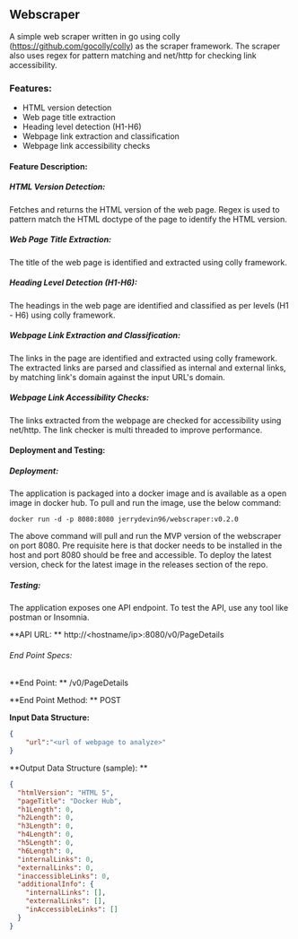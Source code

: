 ## Webscraper

A simple web scraper written in go using colly  (https://github.com/gocolly/colly) as the scraper framework. The scraper also uses regex for pattern matching and net/http for checking link accessibility.

### Features:

- HTML version detection
- Web page title extraction
- Heading level detection (H1-H6)
- Webpage link extraction and classification
- Webpage link accessibility checks

#### Feature Description:

##### HTML Version Detection:

Fetches and returns the HTML version of the web page. Regex is used to pattern match the HTML doctype of the page to identify the HTML version.

##### Web Page Title Extraction:

The title of the web page is identified and extracted using colly framework. 

##### Heading Level Detection (H1-H6):

The headings in the web page are identified and classified as per levels (H1 - H6) using colly framework.

##### Webpage Link Extraction and Classification:

The links in the page are identified and extracted using colly framework. The extracted links are parsed and classified as internal and external links, by matching link's domain against the input URL's domain.

##### Webpage Link Accessibility Checks:

The links extracted from the webpage are checked for accessibility using net/http. The link checker is multi threaded to improve performance. 

#### Deployment and Testing:

##### Deployment:

The application is packaged into a docker image and is available as a open image in docker hub. To pull and  run the image, use the below command:

```shell
docker run -d -p 8080:8080 jerrydevin96/webscraper:v0.2.0
```

The above command will pull and run the MVP version of the webscraper on port 8080. Pre requisite here is that docker needs to be installed in the host and port 8080 should be free and accessible. To deploy the latest version, check for the latest image in the releases section of the repo.

##### Testing:

The application exposes one API endpoint. To test the API, use any tool like postman or Insomnia.

**API URL: ** http://<hostname/ip>:8080/v0/PageDetails

###### End Point Specs:

**End Point: ** /v0/PageDetails

**End Point Method: ** POST

**Input Data Structure:**

```json
{
	"url":"<url of webpage to analyze>"
}
```

**Output Data Structure (sample): **

```json
{
  "htmlVersion": "HTML 5",
  "pageTitle": "Docker Hub",
  "h1Length": 0,
  "h2Length": 0,
  "h3Length": 0,
  "h4Length": 0,
  "h5Length": 0,
  "h6Length": 0,
  "internalLinks": 0,
  "externalLinks": 0,
  "inaccessibleLinks": 0,
  "additionalInfo": {
    "internalLinks": [],
    "externalLinks": [],
    "inAccessibleLinks": []
  }
}
```

